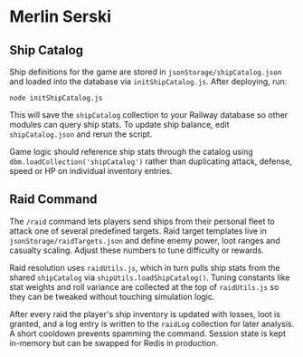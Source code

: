 # Merlin Serski

## Ship Catalog

Ship definitions for the game are stored in `jsonStorage/shipCatalog.json` and
loaded into the database via `initShipCatalog.js`. After deploying, run:

```
node initShipCatalog.js
```

This will save the `shipCatalog` collection to your Railway database so other
modules can query ship stats. To update ship balance, edit
`shipCatalog.json` and rerun the script.

Game logic should reference ship stats through the catalog using
`dbm.loadCollection('shipCatalog')` rather than duplicating attack, defense,
speed or HP on individual inventory entries.

## Raid Command

The `/raid` command lets players send ships from their personal fleet to attack
one of several predefined targets. Raid target templates live in
`jsonStorage/raidTargets.json` and define enemy power, loot ranges and casualty
scaling. Adjust these numbers to tune difficulty or rewards.

Raid resolution uses `raidUtils.js`, which in turn pulls ship stats from the
shared `shipCatalog` via `shipUtils.loadShipCatalog()`. Tuning constants like
stat weights and roll variance are collected at the top of `raidUtils.js` so
they can be tweaked without touching simulation logic.

After every raid the player's ship inventory is updated with losses, loot is
granted, and a log entry is written to the `raidLog` collection for later
analysis. A short cooldown prevents spamming the command. Session state is kept
in-memory but can be swapped for Redis in production.

